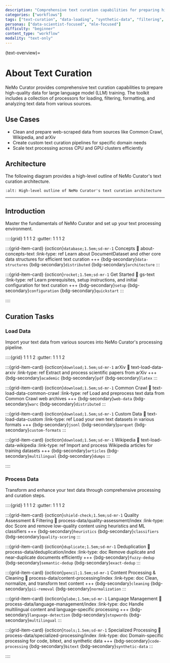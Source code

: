 ```yaml
---
description: "Comprehensive text curation capabilities for preparing high-quality data for large language model training with loading, filtering, and synthetic data generation"
categories: ["workflows"]
tags: ["text-curation", "data-loading", "synthetic-data", "filtering", "deduplication", "gpu-accelerated"]
personas: ["data-scientist-focused", "mle-focused"]
difficulty: "beginner"
content_type: "workflow"
modality: "text-only"
---
```


(text-overview)=
# About Text Curation

NeMo Curator provides comprehensive text curation capabilities to prepare high-quality data for large language model (LLM) training. The toolkit includes a collection of processors for loading, filtering, formatting, and analyzing text data from various sources.

## Use Cases

- Clean and prepare web-scraped data from sources like Common Crawl, Wikipedia, and arXiv
- Create custom text curation pipelines for specific domain needs
- Scale text processing across CPU and GPU clusters efficiently

## Architecture

The following diagram provides a high-level outline of NeMo Curator's text curation architecture.

```{image} ../about/concepts/text/_images/text-processing-diagram.png
:alt: High-level outline of NeMo Curator's text curation architecture
```

---

## Introduction

Master the fundamentals of NeMo Curator and set up your text processing environment.

::::{grid} 1 1 1 2
:gutter: 1 1 1 2

:::{grid-item-card} {octicon}`database;1.5em;sd-mr-1` Concepts
:link: about-concepts-text
:link-type: ref
Learn about DocumentDataset and other core data structures for efficient text curation
+++
{bdg-secondary}`data-structures`
{bdg-secondary}`distributed`
{bdg-secondary}`architecture`
:::

:::{grid-item-card} {octicon}`rocket;1.5em;sd-mr-1` Get Started
:link: gs-text
:link-type: ref
Learn prerequisites, setup instructions, and initial configuration for text curation
+++
{bdg-secondary}`setup`
{bdg-secondary}`configuration`
{bdg-secondary}`quickstart`
:::

::::

## Curation Tasks

### Load Data

Import your text data from various sources into NeMo Curator's processing pipeline.

::::{grid} 1 1 1 2
:gutter: 1 1 1 2

:::{grid-item-card} {octicon}`download;1.5em;sd-mr-1` arXiv
:link: text-load-data-arxiv
:link-type: ref
Extract and process scientific papers from arXiv
+++
{bdg-secondary}`academic`
{bdg-secondary}`pdf`
{bdg-secondary}`latex`
:::

:::{grid-item-card} {octicon}`download;1.5em;sd-mr-1` Common Crawl
:link: text-load-data-common-crawl
:link-type: ref
Load and preprocess text data from Common Crawl web archives
+++
{bdg-secondary}`web-data`
{bdg-secondary}`warc`
{bdg-secondary}`distributed`
:::

:::{grid-item-card} {octicon}`download;1.5em;sd-mr-1` Custom Data
:link: text-load-data-custom
:link-type: ref
Load your own text datasets in various formats
+++
{bdg-secondary}`jsonl`
{bdg-secondary}`parquet`
{bdg-secondary}`custom-formats`
:::

:::{grid-item-card} {octicon}`download;1.5em;sd-mr-1` Wikipedia
:link: text-load-data-wikipedia
:link-type: ref
Import and process Wikipedia articles for training datasets
+++
{bdg-secondary}`articles`
{bdg-secondary}`multilingual`
{bdg-secondary}`dumps`
:::

::::

### Process Data

Transform and enhance your text data through comprehensive processing and curation steps.

::::{grid} 1 1 1 2
:gutter: 1 1 1 2

:::{grid-item-card} {octicon}`shield-check;1.5em;sd-mr-1` Quality Assessment & Filtering
:link: process-data/quality-assessment/index
:link-type: doc
Score and remove low-quality content using heuristics and ML classifiers
+++
{bdg-secondary}`heuristics`
{bdg-secondary}`classifiers`
{bdg-secondary}`quality-scoring`
:::

:::{grid-item-card} {octicon}`duplicate;1.5em;sd-mr-1` Deduplication
:link: process-data/deduplication/index
:link-type: doc
Remove duplicate and near-duplicate documents efficiently
+++
{bdg-secondary}`fuzzy-dedup`
{bdg-secondary}`semantic-dedup`
{bdg-secondary}`exact-dedup`
:::

:::{grid-item-card} {octicon}`pencil;1.5em;sd-mr-1` Content Processing & Cleaning
:link: process-data/content-processing/index
:link-type: doc
Clean, normalize, and transform text content
+++
{bdg-secondary}`cleaning`
{bdg-secondary}`pii-removal`
{bdg-secondary}`normalization`
:::

:::{grid-item-card} {octicon}`globe;1.5em;sd-mr-1` Language Management
:link: process-data/language-management/index
:link-type: doc
Handle multilingual content and language-specific processing
+++
{bdg-secondary}`language-detection`
{bdg-secondary}`stopwords`
{bdg-secondary}`multilingual`
:::

:::{grid-item-card} {octicon}`tools;1.5em;sd-mr-1` Specialized Processing
:link: process-data/specialized-processing/index
:link-type: doc
Domain-specific processing for code, bitext, and synthetic data
+++
{bdg-secondary}`code-processing`
{bdg-secondary}`bitext`
{bdg-secondary}`synthetic-data`
:::

::::


<!-- ## Tutorials

Build practical experience with step-by-step guides for common text curation workflows.

::::{grid} 1 1 1 2
:gutter: 1 1 1 2

:::{grid-item-card} {octicon}`mortar-board;1.5em;sd-mr-1` Text Curation Tutorials (Placeholder)
:link: tutorials/index
:link-type: doc
Learn how to customize NeMo Curator's pipelines for your specific needs
+++
{bdg-primary}`staged-nolink`
{bdg-secondary}`custom-pipelines`
{bdg-secondary}`optimization`
{bdg-secondary}`examples`
:::

:::: -->
